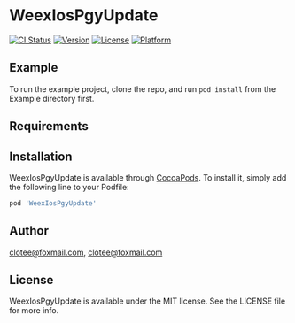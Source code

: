 # WeexIosPgyUpdate

[![CI Status](https://img.shields.io/travis/clotee@foxmail.com/WeexIosPgyUpdate.svg?style=flat)](https://travis-ci.org/clotee@foxmail.com/WeexIosPgyUpdate)
[![Version](https://img.shields.io/cocoapods/v/WeexIosPgyUpdate.svg?style=flat)](https://cocoapods.org/pods/WeexIosPgyUpdate)
[![License](https://img.shields.io/cocoapods/l/WeexIosPgyUpdate.svg?style=flat)](https://cocoapods.org/pods/WeexIosPgyUpdate)
[![Platform](https://img.shields.io/cocoapods/p/WeexIosPgyUpdate.svg?style=flat)](https://cocoapods.org/pods/WeexIosPgyUpdate)

## Example

To run the example project, clone the repo, and run `pod install` from the Example directory first.

## Requirements

## Installation

WeexIosPgyUpdate is available through [CocoaPods](https://cocoapods.org). To install
it, simply add the following line to your Podfile:

```ruby
pod 'WeexIosPgyUpdate'
```

## Author

clotee@foxmail.com, clotee@foxmail.com

## License

WeexIosPgyUpdate is available under the MIT license. See the LICENSE file for more info.
